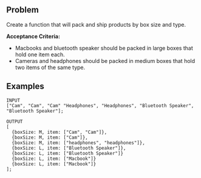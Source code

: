 ## Problem

Create a function that will pack and ship products by box size and type.

**Acceptance Criteria:**

- Macbooks and bluetooth speaker should be packed in large boxes that hold one item each.
- Cameras and headphones should be packed in medium boxes that hold two items of the same type.

## Examples

```
INPUT
["Cam", "Cam", "Cam" "Headphones", "Headphones", "Bluetooth Speaker", "Bluetooth Speaker"];

OUTPUT
[
  {boxSize: M, item: ["Cam", "Cam"]},
  {boxSize: M, item: ["Cam"]},
  {boxSize: M, item: ["headphones", "headphones"]},
  {boxSize: L, item: ["Bluetooth Speaker"]},
  {boxSize: L, item: ["Bluetooth Speaker"]}
  {boxSize: L, item: ["Macbook"]}
  {boxSize: L, item: ["Macbook"]}
];
```
